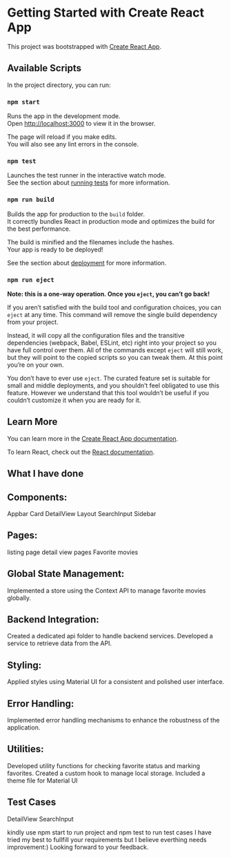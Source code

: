 # Getting Started with Create React App

This project was bootstrapped with [Create React App](https://github.com/facebook/create-react-app).

## Available Scripts

In the project directory, you can run:

### `npm start`

Runs the app in the development mode.\
Open [http://localhost:3000](http://localhost:3000) to view it in the browser.

The page will reload if you make edits.\
You will also see any lint errors in the console.

### `npm test`

Launches the test runner in the interactive watch mode.\
See the section about [running tests](https://facebook.github.io/create-react-app/docs/running-tests) for more information.

### `npm run build`

Builds the app for production to the `build` folder.\
It correctly bundles React in production mode and optimizes the build for the best performance.

The build is minified and the filenames include the hashes.\
Your app is ready to be deployed!

See the section about [deployment](https://facebook.github.io/create-react-app/docs/deployment) for more information.

### `npm run eject`

**Note: this is a one-way operation. Once you `eject`, you can’t go back!**

If you aren’t satisfied with the build tool and configuration choices, you can `eject` at any time. This command will remove the single build dependency from your project.

Instead, it will copy all the configuration files and the transitive dependencies (webpack, Babel, ESLint, etc) right into your project so you have full control over them. All of the commands except `eject` will still work, but they will point to the copied scripts so you can tweak them. At this point you’re on your own.

You don’t have to ever use `eject`. The curated feature set is suitable for small and middle deployments, and you shouldn’t feel obligated to use this feature. However we understand that this tool wouldn’t be useful if you couldn’t customize it when you are ready for it.

## Learn More

You can learn more in the [Create React App documentation](https://facebook.github.io/create-react-app/docs/getting-started).

To learn React, check out the [React documentation](https://reactjs.org/).

## What I have done
## Components:

Appbar
Card
DetailView
Layout
SearchInput
Sidebar
## Pages:

listing page
detail view pages
Favorite movies
## Global State Management:

Implemented a store using the Context API to manage favorite movies globally.
## Backend Integration:

Created a dedicated api folder to handle backend services.
Developed a service to retrieve data from the API.
## Styling:

Applied styles using Material UI for a consistent and polished user interface.
## Error Handling:

Implemented error handling mechanisms to enhance the robustness of the application.
## Utilities:

Developed utility functions for checking favorite status and marking favorites.
Created a custom hook to manage local storage.
Included a theme file for Material UI

## Test Cases
DetailView 
SearchInput 

kindly use npm start to run project and npm test to run test cases
I have tried my best to fullfill your requirements but I believe everthing needs improvement:)
Looking forward to your feedback.

